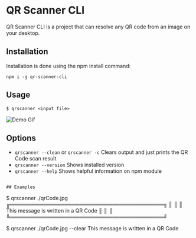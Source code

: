# QR Scanner CLI

QR Scanner CLI is a project that can resolve any QR code from an image on your desktop.

## Installation

Installation is done using the npm install command:

```
npm i -g qr-scanner-cli
```

## Usage

```
$ qrscanner <input file>
```

![Demo Gif](http://www.giphy.com/gifs/Kg9FXes7mUISW3kV3Y)

## Options

- `qrscanner --clean` or `qrscanner -c` Clears output and just prints the QR Code scan result
- `qrscanner --version` Shows installed version
- `qrscanner --help` Shows helpful information on npm module

```

## Examples

```

\$ qrscanner ./qrCode.jpg
╔══════════════════════════════════════════╗
║ ║
║ This message is written in a QR Code ║
║ ║
╚══════════════════════════════════════════╝

\$ qrscanner ./qrCode.jpg --clear
This message is written in a QR Code

```

```
